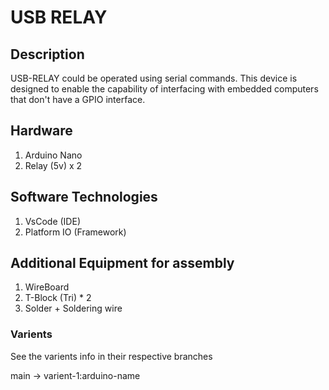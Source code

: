 # USB RELAY

## Description

USB-RELAY could be operated using serial commands. This device is designed to enable the capability of interfacing with embedded computers that don't have a GPIO interface. 

## Hardware

1. Arduino Nano
2. Relay (5v) x 2

## Software Technologies

1. VsCode (IDE)
2. Platform IO (Framework)

## Additional Equipment for assembly

1. WireBoard
2. T-Block (Tri) * 2
3. Solder + Soldering wire

### Varients

See the varients info in their respective branches

main -> varient-1:arduino-name
